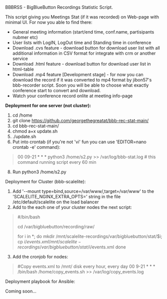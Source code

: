 BBBRSS - BigBlueButton Recordings Statistic Script.

This script giving you Meetings Stat (if it was recorded) on Web-page with minimal UI. 
For now you able to find there:
- General meeting information (start/end time, conf.name, partisipants nubmer etc)
- User lists with LogIN, LogOut time and Standing time in conference
- Download .cvs feature - download button for download user list with all additional information in CSV format for integrate with crm or another service
- Download .html feature - download button for download user list in html-table
- Download .mp4 feature [Development stage] - for now you can download the record if it was converted to mp4 format by jibon57's bbb-recorder script. Soon you will be able to choose what exactly conference start to convert and download.
- Watch your conference record onlite at meeting info-page


**Deployment for one server (not cluster):**

1. cd /home
2. git clone https://github.com/georgethegreatat/bbb-rec-stat-main/
3. cd bbb-rec-stat-main/
5. chmod a+x update.sh
6. ./update.sh
7. Put into crontab (if you're not 'vi' fun you can use 'EDITOR=nano crontab -e' command):
> 00 09-21 * * * python3 /home/s2.py >> /var/log/bbb-stat.log # this command running script every 60 min
8. Run python3 /home/s2.py

Deployment for Cluster (bbb-scalelite):

1. Add '--mount type=bind,source=/var/www/,target=/var/www' to the 'SCALELITE_NGINX_EXTRA_OPTS=' string in the file /etc/default/scalelite on the load balancer
2. Add to the each one of your cluster nodes the next script:
> #/bin/bash
> 
> cd /var/bigbluebutton/recording/raw/
> 
> for i in *;
> do
>     mkdir /mnt/scalelite-recordings/var/bigbluebutton/stat/$i;
>     cp $i/events.xml /mnt/scalelite-recordings/var/bigbluebutton/stat/$i/events.xml
> done

3. Add the cronjob for nodes:
> #Copy events.xml to /mnt/ disk every hour, every day
> 00 9-21 * * * /bin/bash /home/copy_events.sh >> /var/log/copy_events.log

Deployment playbook for Ansible:

Coming soon...

